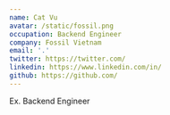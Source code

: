 ```yaml
---
name: Cat Vu
avatar: /static/fossil.png
occupation: Backend Engineer
company: Fossil Vietnam
email: '.'
twitter: https://twitter.com/
linkedin: https://www.linkedin.com/in/
github: https://github.com/
---
```


Ex. Backend Engineer
